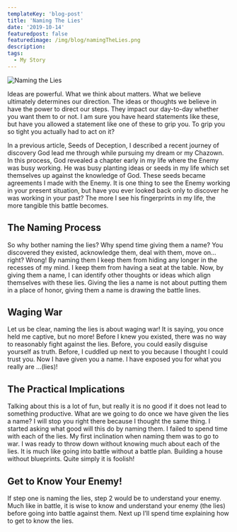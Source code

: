 ```yaml
---
templateKey: 'blog-post'
title: 'Naming The Lies'
date: '2019-10-14'
featuredpost: false
featuredimage: /img/blog/namingTheLies.png
description:
tags:
  - My Story
---
```


![Naming the Lies](/img/namingTheLies.png)

Ideas are powerful. What we think about matters. What we believe ultimately determines our direction. The ideas or thoughts we believe in have the power to direct our steps. They impact our day-to-day whether you want them to or not. I am sure you have heard statements like these, but have you allowed a statement like one of these to grip you. To grip you so tight you actually had to act on it?

In a previous article, Seeds of Deception, I described a recent journey of discovery God lead me through while pursuing my dream or my Chazown. In this process, God revealed a chapter early in my life where the Enemy was busy working. He was busy planting ideas or seeds in my life which set themselves up against the knowledge of God. These seeds became agreements I made with the Enemy. It is one thing to see the Enemy working in your present situation, but have you ever looked back only to discover he was working in your past? The more I see his fingerprints in my life, the more tangible this battle becomes.

## The Naming Process

So why bother naming the lies? Why spend time giving them a name? You discovered they existed, acknowledge them, deal with them, move on… right? Wrong! By naming them I keep them from hiding any longer in the recesses of my mind. I keep them from having a seat at the table. Now, by giving them a name, I can identify other thoughts or ideas which align themselves with these lies. Giving the lies a name is not about putting them in a place of honor, giving them a name is drawing the battle lines.

## Waging War

Let us be clear, naming the lies is about waging war! It is saying, you once held me captive, but no more! Before I knew you existed, there was no way to reasonably fight against the lies. Before, you could easily disguise yourself as truth. Before, I cuddled up next to you because I thought I could trust you. Now I have given you a name. I have exposed you for what you really are …(lies)!

## The Practical Implications

Talking about this is a lot of fun, but really it is no good if it does not lead to something productive. What are we going to do once we have given the lies a name? I will stop you right there because I thought the same thing. I started asking what good will this do by naming them. I failed to spend time with each of the lies. My first inclination when naming them was to go to war. I was ready to throw down without knowing much about each of the lies. It is much like going into battle without a battle plan. Building a house without blueprints. Quite simply it is foolish!

## Get to Know Your Enemy!

If step one is naming the lies, step 2 would be to understand your enemy. Much like in battle, it is wise to know and understand your enemy (the lies) before going into battle against them. Next up I’ll spend time explaining how to get to know the lies.
